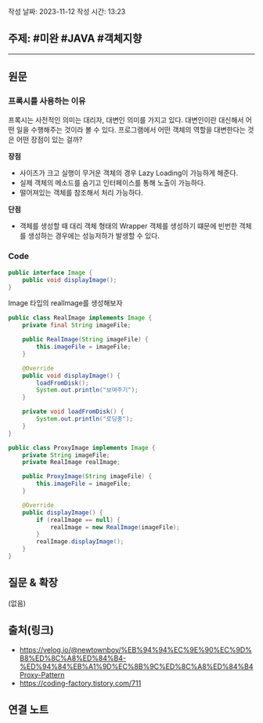 작성 날짜: 2023-11-12
작성 시간: 13:23

## 주제: #미완 #JAVA #객체지향 

----
## 원문
### 프록시를 사용하는 이유

프록시는 사전적인 의미는 대리자, 대변인 의미를 가지고 있다. 대변인이란 대신해서 어떤 일을 수행해주는 것이라 볼 수 있다. 프로그램에서 어떤 객체의 역할을 대변한다는 것은 어떤 장점이 있는 걸까?

**장점**

- 사이즈가 크고 실행이 무거운 객체의 경우  Lazy Loading이 가능하게 해준다.
- 실제 객체의 메소드를 숨기고 인터페이스를 통해 노출이 가능하다.
- 떨어져있는 객체를 참조해서 처리 가능하다.

**단점**

- 객체를 생성할 때 대리 객체 형태의 Wrapper 객체를 생성하기 떄문에 빈번한 객체를 생성하는 경우에는 성능저하가  발생할 수 있다.

### Code

```java
public interface Image {
	public void displayImage();
}
```

Image 타입의 realImage를 생성해보자

```java
public class RealImage implements Image {
	private final String imageFile;

	public RealImage(String imageFile) {
		this.imageFile = imageFile;
	}

	@Override
	public void displayImage() {
		loadFromDisk();
		System.out.println("보여주기");
	}

	private void loadFromDisk() {
		System.out.println("로딩중");
	}
}
```

```java
public class ProxyImage implements Image {
	private String imageFile;
	private RealImage realImage;

	public ProxyImage(String imageFile) {
		this.imageFile = imageFile;
	}

	@Override
	public displayImage() {
		if (realImage == null) {
			realImage = new RealImage(imageFile);
		}
		realImage.displayImage();
	}
}
```
## 질문 & 확장

(없음)

## 출처(링크)
- https://velog.io/@newtownboy/%EB%94%94%EC%9E%90%EC%9D%B8%ED%8C%A8%ED%84%B4-%ED%94%84%EB%A1%9D%EC%8B%9C%ED%8C%A8%ED%84%B4Proxy-Pattern
- https://coding-factory.tistory.com/711
## 연결 노트










